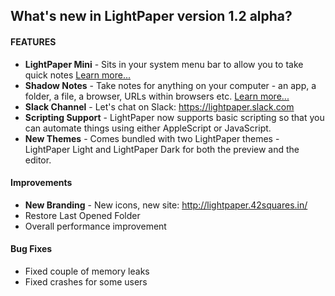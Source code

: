 ## What's new in LightPaper version 1.2 alpha?

#### FEATURES

* **LightPaper Mini** - Sits in your system menu bar to allow you to take quick notes [Learn more...](http://blog.42squares.in/2015/12/21/introducing-lightpaper-mini/)
* **Shadow Notes** - Take notes for anything on your computer - an app, a folder, a file, a browser, URLs within browsers etc. [Learn more...](http://blog.42squares.in/2015/12/22/shadow-notes/)
* **Slack Channel** - Let's chat on Slack: https://lightpaper.slack.com
* **Scripting Support** - LightPaper now supports basic scripting so that you can automate things using either AppleScript or JavaScript.
* **New Themes** - Comes bundled with two LightPaper themes - LightPaper Light and LightPaper Dark for both the preview and the editor.

#### Improvements
* **New Branding** - New icons, new site: http://lightpaper.42squares.in/
* Restore Last Opened Folder
* Overall performance improvement

#### Bug Fixes
* Fixed couple of memory leaks
* Fixed crashes for some users
